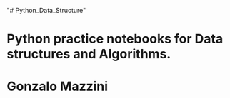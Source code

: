 "# Python_Data_Structure" 

# Python practice notebooks for Data structures and Algorithms.

# Gonzalo Mazzini
